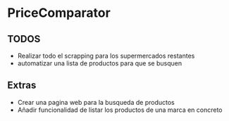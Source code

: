 ﻿# PriceComparator
## TODOS

* Realizar todo el scrapping para los supermercados restantes
* automatizar una lista de productos para que se busquen


## Extras
* Crear una pagina web para la busqueda de productos
* Añadir funcionalidad de listar los productos de una marca en concreto
